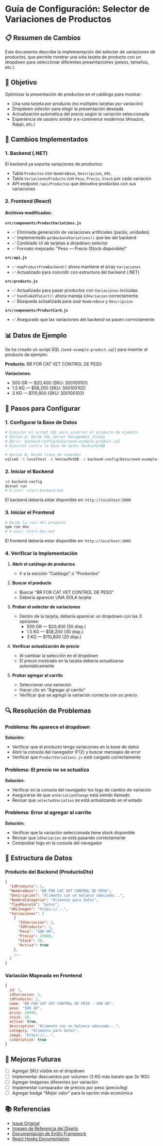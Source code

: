 # Guía de Configuración: Selector de Variaciones de Productos

## 📋 Resumen de Cambios

Este documento describe la implementación del selector de variaciones de productos, que permite mostrar una sola tarjeta de producto con un dropdown para seleccionar diferentes presentaciones (pesos, tamaños, etc.).

## 🎯 Objetivo

Optimizar la presentación de productos en el catálogo para mostrar:
- Una sola tarjeta por producto (no múltiples tarjetas por variación)
- Dropdown selector para elegir la presentación deseada
- Actualización automática del precio según la variación seleccionada
- Experiencia de usuario similar a e-commerce modernos (Amazon, Rappi, etc.)

## 🔧 Cambios Implementados

### 1. Backend (.NET)
El backend ya soporta variaciones de productos:
- Tabla `Productos` con `NombreBase`, `Descripcion`, etc.
- Tabla `VariacionesProducto` con `Peso`, `Precio`, `Stock` por cada variación
- API endpoint `/api/Productos` que devuelve productos con sus variaciones

### 2. Frontend (React)

#### Archivos modificados:

**`src/components/ProductVariations.js`**
- ✅ Eliminada generación de variaciones artificiales (packs, unidades)
- ✅ Implementado `getBackendVariations()` que lee del backend
- ✅ Cambiado UI de tarjetas a dropdown selector
- ✅ Formato mejorado: "Peso — Precio (Stock disponible)"

**`src/api.js`**
- ✅ `mapProductFromBackend()` ahora mantiene el array `Variaciones`
- ✅ Actualizado para coincidir con estructura del backend (.NET)

**`src/products.js`**
- ✅ Actualizado para pasar productos con `Variaciones` incluidas
- ✅ `handleAddToCart()` ahora maneja `IdVariacion` correctamente
- ✅ Búsqueda actualizada para usar `NombreBase` y `Descripcion`

**`src/components/ProductCard.js`**
- ✅ Asegurado que las variaciones del backend se pasen correctamente

## 📊 Datos de Ejemplo

Se ha creado un script SQL (`seed-example-product.sql`) para insertar el producto de ejemplo:

**Producto:** BR FOR CAT VET CONTROL DE PESO

**Variaciones:**
- 500 GR — $20,400 (SKU: 300100101)
- 1.5 KG — $58,200 (SKU: 300100102)
- 3 KG — $110,800 (SKU: 300100103)

## 🚀 Pasos para Configurar

### 1. Configurar la Base de Datos

```bash
# Ejecutar el script SQL para insertar el producto de ejemplo
# Opción A: Desde SQL Server Management Studio
# Abrir: backend-config/Data/seed-example-product.sql
# Ejecutar contra la base de datos VentasPetDB

# Opción B: Desde línea de comandos
sqlcmd -S localhost -d VentasPetDB -i backend-config/Data/seed-example-product.sql
```

### 2. Iniciar el Backend

```bash
cd backend-config
dotnet run
# O usar: start-backend.bat
```

El backend debería estar disponible en: `http://localhost:5000`

### 3. Iniciar el Frontend

```bash
# Desde la raíz del proyecto
npm run dev
# O usar: start-dev.bat
```

El frontend debería estar disponible en: `http://localhost:3000`

### 4. Verificar la Implementación

1. **Abrir el catálogo de productos**
   - Ir a la sección "Catálogo" o "Productos"

2. **Buscar el producto**
   - Buscar "BR FOR CAT VET CONTROL DE PESO"
   - Debería aparecer UNA SOLA tarjeta

3. **Probar el selector de variaciones**
   - Dentro de la tarjeta, debería aparecer un dropdown con las 3 opciones:
     - 500 GR — $20,400 (50 disp.)
     - 1.5 KG — $58,200 (30 disp.)
     - 3 KG — $110,800 (20 disp.)

4. **Verificar actualización de precio**
   - Al cambiar la selección en el dropdown
   - El precio mostrado en la tarjeta debería actualizarse automáticamente

5. **Probar agregar al carrito**
   - Seleccionar una variación
   - Hacer clic en "Agregar al carrito"
   - Verificar que se agregó la variación correcta con su precio

## 🔍 Resolución de Problemas

### Problema: No aparece el dropdown

**Solución:**
- Verificar que el producto tenga variaciones en la base de datos
- Abrir la consola del navegador (F12) y buscar mensajes de error
- Verificar que `ProductVariations.js` esté cargado correctamente

### Problema: El precio no se actualiza

**Solución:**
- Verificar en la consola del navegador los logs de cambio de variación
- Asegurarse de que `onVariationChange` está siendo llamado
- Revisar que `selectedVariation` se está actualizando en el estado

### Problema: Error al agregar al carrito

**Solución:**
- Verificar que la variación seleccionada tiene stock disponible
- Revisar que `IdVariacion` se está pasando correctamente
- Comprobar logs en la consola del navegador

## 📝 Estructura de Datos

### Producto del Backend (ProductoDto)
```json
{
  "IdProducto": 1,
  "NombreBase": "BR FOR CAT VET CONTROL DE PESO",
  "Descripcion": "Alimento con un balance adecuado...",
  "NombreCategoria": "Alimento para Gatos",
  "TipoMascota": "Gatos",
  "URLImagen": "https://...",
  "Variaciones": [
    {
      "IdVariacion": 1,
      "IdProducto": 1,
      "Peso": "500 GR",
      "Precio": 20400,
      "Stock": 50,
      "Activa": true
    },
    ...
  ]
}
```

### Variación Mapeada en Frontend
```javascript
{
  id: 1,
  idVariacion: 1,
  idProducto: 1,
  name: "BR FOR CAT VET CONTROL DE PESO - 500 GR",
  peso: "500 GR",
  price: 20400,
  stock: 50,
  activa: true,
  description: "Alimento con un balance adecuado...",
  category: "Alimento para Gatos",
  image: "https://...",
  isVariation: true
}
```

## 🎨 Mejoras Futuras

- [ ] Agregar SKU visible en el dropdown
- [ ] Implementar descuentos por volumen (3 KG más barato que 3x 1KG)
- [ ] Agregar imágenes diferentes por variación
- [ ] Implementar comparador de precios por peso (precio/kg)
- [ ] Agregar badge "Mejor valor" para la opción más económica

## 📚 Referencias

- [Issue Original](../README.md)
- [Imagen de Referencia del Diseño](https://github.com/user-attachments/assets/de95bbc7-774c-4982-b635-68a593550bac)
- [Documentación de Entity Framework](https://docs.microsoft.com/ef/)
- [React Hooks Documentation](https://reactjs.org/docs/hooks-intro.html)
